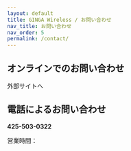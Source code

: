 ```yaml
---
layout: default
title: GINGA Wireless / お問い合わせ
nav_title: お問い合わせ
nav_order: 5
permalink: /contact/
---
```


オンラインでのお問い合わせ
--------------------------
外部サイトへ

電話によるお問い合わせ
----------------------
**425-503-0322**

営業時間：
